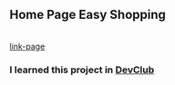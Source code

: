 <h2>Home Page Easy Shopping</h2>
<br>
<a href="https://pyetralara.github.io/easy-shopping/">link-page</a>
<h3>I learned this project in <a href="https://rodolfomori.com.br/devclub">DevClub</a></h3>
